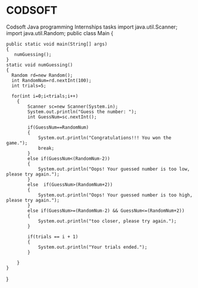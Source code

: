 # CODSOFT
Codsoft Java programming Internships tasks
import java.util.Scanner;
import java.util.Random;
public class Main {

    public static void main(String[] args)
    {
       numGuessing();
    }
    static void numGuessing()
    {
      Random rd=new Random();
      int RandomNum=rd.nextInt(100);
      int trials=5;

      for(int i=0;i<trials;i++)
        {
            Scanner sc=new Scanner(System.in);
            System.out.println("Guess the number: ");
            int GuessNum=sc.nextInt();

            if(GuessNum==RandomNum)
            {
                System.out.println("Congratulations!!! You won the game.");
                break;
            }
            else if(GuessNum<(RandomNum-2))
            {
                System.out.println("Oops! Your guessed number is too low, please try again.");
            }
            else  if(GuessNum>(RandomNum+2))
            {
                System.out.println("Oops! Your guessed number is too high, please try again.");
            }
            else if(GuessNum>=(RandomNum-2) && GuessNum<=(RandomNum+2))
            {
                System.out.println("too closer, please try again.");
            }

            if(trials == i + 1)
            {
                System.out.println("Your trials ended.");
            }

        }
    }

}
